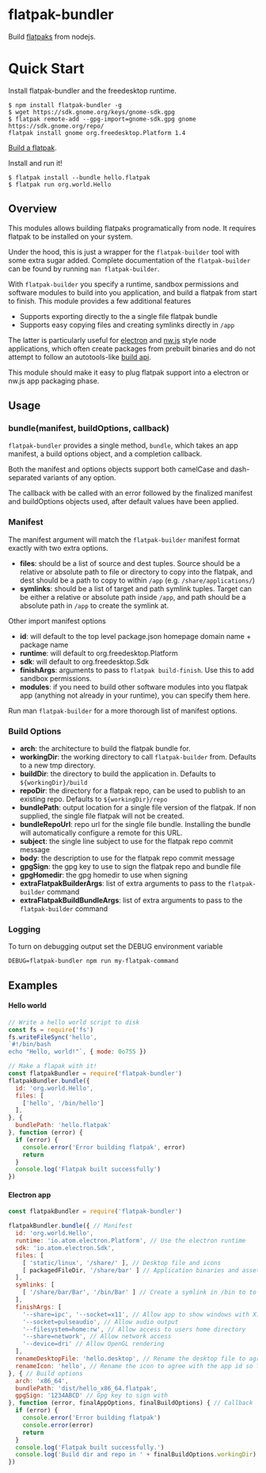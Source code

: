 # flatpak-bundler
Build [flatpaks](http://flatpak.org/) from nodejs.

# Quick Start

Install flatpak-bundler and the freedesktop runtime.
```shell
$ npm install flatpak-bundler -g
$ wget https://sdk.gnome.org/keys/gnome-sdk.gpg
$ flatpak remote-add --gpg-import=gnome-sdk.gpg gnome https://sdk.gnome.org/repo/
flatpak install gnome org.freedesktop.Platform 1.4
```

[Build a flatpak](#hello-world).

Install and run it!
```shell
$ flatpak install --bundle hello.flatpak
$ flatpak run org.world.Hello
```

## Overview
This modules allows building flatpaks programatically from node. It requires
flatpak to be installed on your system.

Under the hood, this is just a wrapper for the `flatpak-builder` tool with some
extra sugar added. Complete documentation of the `flatpak-builder` can be found
by running `man flatpak-builder`.

With `flatpak-builder` you specify a runtime, sandbox permissions and software
modules to build into you application, and build a flatpak from start to finish.
This module provides a few additional features

 - Supports exporting directly to the a single file flatpak bundle
 - Supports easy copying files and creating symlinks directly in `/app`

The latter is particularly useful for [electron](http://electron.atom.io/) and
[nw.js](http://nwjs.io/) style node applications, which often create packages
from prebuilt binaries and do not attempt to follow an autotools-like
[build api](https://github.com/cgwalters/build-api).

This module should make it easy to plug flatpak support into a electron or nw.js
app packaging phase.

## Usage

### bundle(manifest, buildOptions, callback)

`flatpak-bundler` provides a single method, `bundle`, which takes an app manifest,
a build options object, and a completion callback.

Both the manifest and options objects support both camelCase and dash-separated
variants of any option.

The callback with be called with an error followed by the finalized manifest
and buildOptions objects used, after default values have been applied.

### Manifest
The manifest argument will match the `flatpak-builder` manifest format exactly
with two extra options.
 - **files**: should be a list of source and dest tuples. Source should be a
   relative or absolute path to file or directory to copy into the flatpak, and
   dest should be a path to copy to within `/app` (e.g. `/share/applications/`)
 - **symlinks**: should be a list of target and path symlink tuples. Target can be
   either a relative or absolute path inside `/app`, and path should be a
   absolute path in `/app` to create the symlink at.

Other import manifest options
 - **id**: will default to the top level package.json homepage domain name + package name
 - **runtime**: will default to org.freedesktop.Platform
 - **sdk**: will default to org.freedesktop.Sdk
 - **finishArgs**: arguments to pass to `flatpak build-finish`. Use this to add sandbox permissions.
 - **modules**: if you need to build other software modules into you flatpak app (anything not
   already in your runtime), you can specify them here.

Run man `flatpak-builder` for a more thorough list of manifest options.

### Build Options
 - **arch**: the architecture to build the flatpak bundle for.
 - **workingDir**: the working directory to call `flatpak-builder` from. Defaults to a new tmp directory.
 - **buildDir**: the directory to build the application in. Defaults to `${workingDir}/build`
 - **repoDir**: the directory for a flatpak repo, can be used to publish to an existing repo. Defaults to `${workingDir}/repo`
 - **bundlePath**: output location for a single file version of the flatpak. If non supplied, the single file flatpak will not be created.
 - **bundleRepoUrl**: repo url for the single file bundle. Installing the bundle will automatically configure a remote for this URL.
 - **subject**: the single line subject to use for the flatpak repo commit message
 - **body**: the description to use for the flatpak repo commit message
 - **gpgSign**: the gpg key to use to sign the flatpak repo and bundle file
 - **gpgHomedir**: the gpg homedir to use when signing
 - **extraFlatpakBuilderArgs**: list of extra arguments to pass to the `flatpak-builder` command
 - **extraFlatpakBuildBundleArgs**: list of extra arguments to pass to the `flatpak-builder` command

### Logging
To turn on debugging output set the DEBUG environment variable
```
DEBUG=flatpak-bundler npm run my-flatpak-command
```

## Examples

#### Hello world

```js
// Write a hello world script to disk
const fs = require('fs')
fs.writeFileSync('hello',
`#!/bin/bash
echo "Hello, world!"`, { mode: 0o755 })

// Make a flapak with it!
const flatpakBundler = require('flatpak-bundler')
flatpakBundler.bundle({
  id: 'org.world.Hello',
  files: [
    ['hello', '/bin/hello']
  ],
}, {
  bundlePath: 'hello.flatpak'
}, function (error) {
  if (error) {
    console.error('Error building flatpak', error)
    return
  }
  console.log('Flatpak built successfully')
})
```

#### Electron app

```js
const flatpakBundler = require('flatpak-bundler')

flatpakBundler.bundle({ // Manifest
  id: 'org.world.Hello',
  runtime: 'io.atom.electron.Platform', // Use the electron runtime
  sdk: 'io.atom.electron.Sdk',
  files: [
    [ 'static/linux', '/share/' ], // Desktop file and icons
    [ packagedFileDir, '/share/bar' ] // Application binaries and assets
  ],
  symlinks: [
    [ '/share/bar/Bar', '/bin/Bar' ] // Create a symlink in /bin to to app executable
  ],
  finishArgs: [
    '--share=ipc', '--socket=x11', // Allow app to show windows with X11
    '--socket=pulseaudio', // Allow audio output
    '--filesystem=home:rw', // Allow access to users home directory
    '--share=network', // Allow network access
    '--device=dri' // Allow OpenGL rendering
  ],
  renameDesktopFile: 'hello.desktop', // Rename the desktop file to agree with the app id so flatpak will export it
  renameIcon: 'hello', // Rename the icon to agree with the app id so flatpak will support it
}, { // Build options
  arch: 'x86_64',
  bundlePath: 'dist/hello_x86_64.flatpak',
  gpgSign: '1234ABCD' // Gpg key to sign with
}, function (error, finalAppOptions, finalBuildOptions) { // Callback
  if (error) {
    console.error('Error building flatpak')
    console.error(error)
    return
  }
  console.log('Flatpak built successfully.')
  console.log('Build dir and repo in ' + finalBuildOptions.workingDir)
})
```
